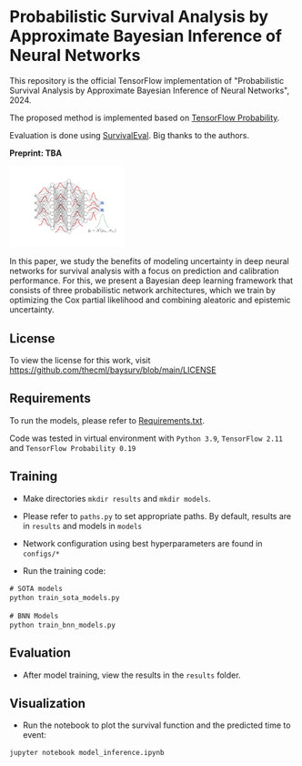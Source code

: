 # Probabilistic Survival Analysis by Approximate Bayesian Inference of Neural Networks

This repository is the official TensorFlow implementation of "Probabilistic Survival Analysis by Approximate Bayesian Inference of Neural Networks", 2024.

The proposed method is implemented based on [TensorFlow Probability](https://github.com/tensorflow/probability).

Evaluation is done using [SurvivalEval](https://github.com/shi-ang/SurvivalEVAL). Big thanks to the authors.

<b>Preprint: TBA</b>

<p align="left"><img src="https://github.com/thecml/baysurv/blob/main/img/bnn.png" width="40%" height="40%">

In this paper, we study the benefits of modeling uncertainty in deep neural networks for survival analysis with a focus on prediction and calibration performance. For this, we present a Bayesian deep learning framework that consists of three probabilistic network architectures, which we train by optimizing the Cox partial likelihood and combining aleatoric and epistemic uncertainty.


License
--------
To view the license for this work, visit https://github.com/thecml/baysurv/blob/main/LICENSE


Requirements
----------------------
To run the models, please refer to [Requirements.txt](https://github.com/thecml/baysurv/blob/main/requirements.txt).

Code was tested in virtual environment with `Python 3.9`, `TensorFlow 2.11` and `TensorFlow Probability 0.19`


Training
--------
- Make directories `mkdir results` and `mkdir models`.

- Please refer to `paths.py` to set appropriate paths. By default, results are in `results` and models in `models`

- Network configuration using best hyperparameters are found in `configs/*`

- Run the training code:

```
# SOTA models
python train_sota_models.py

# BNN Models
python train_bnn_models.py
```


Evaluation
--------
- After model training, view the results in the `results` folder.


Visualization
---------
- Run the notebook to plot the survival function and the predicted time to event:
```
jupyter notebook model_inference.ipynb
```
